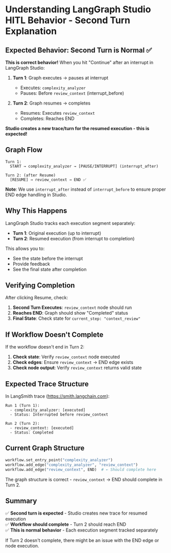 # Understanding LangGraph Studio HITL Behavior - Second Turn Explanation

## Expected Behavior: Second Turn is Normal ✅

**This is correct behavior!** When you hit "Continue" after an interrupt in LangGraph Studio:

1. **Turn 1**: Graph executes → pauses at interrupt
   - Executes: `complexity_analyzer`
   - Pauses: Before `review_context` (interrupt_before)

2. **Turn 2**: Graph resumes → completes
   - Resumes: Executes `review_context`
   - Completes: Reaches END

**Studio creates a new trace/turn for the resumed execution - this is expected!**

## Graph Flow

```
Turn 1:
  START → complexity_analyzer → [PAUSE/INTERRUPT] (interrupt_after)

Turn 2: (after Resume)
  [RESUME] → review_context → END ✅
```

**Note**: We use `interrupt_after` instead of `interrupt_before` to ensure proper END edge handling in Studio.

## Why This Happens

LangGraph Studio tracks each execution segment separately:
- **Turn 1**: Original execution (up to interrupt)
- **Turn 2**: Resumed execution (from interrupt to completion)

This allows you to:
- See the state before the interrupt
- Provide feedback
- See the final state after completion

## Verifying Completion

After clicking Resume, check:

1. **Second Turn Executes**: `review_context` node should run
2. **Reaches END**: Graph should show "Completed" status
3. **Final State**: Check state for `current_step: "context_review"`

## If Workflow Doesn't Complete

If the workflow doesn't end in Turn 2:

1. **Check state**: Verify `review_context` node executed
2. **Check edges**: Ensure `review_context` → END edge exists
3. **Check node output**: Verify `review_context` returns valid state

## Expected Trace Structure

In LangSmith trace (https://smith.langchain.com):

```
Run 1 (Turn 1):
  - complexity_analyzer: [executed]
  - Status: Interrupted before review_context

Run 2 (Turn 2):  
  - review_context: [executed]
  - Status: Completed
```

## Current Graph Structure

```python
workflow.set_entry_point("complexity_analyzer")
workflow.add_edge("complexity_analyzer", "review_context")
workflow.add_edge("review_context", END)  # ← Should complete here
```

The graph structure is correct - `review_context` → END should complete in Turn 2.

## Summary

✅ **Second turn is expected** - Studio creates new trace for resumed execution  
✅ **Workflow should complete** - Turn 2 should reach END  
✅ **This is normal behavior** - Each execution segment tracked separately

If Turn 2 doesn't complete, there might be an issue with the END edge or node execution.

